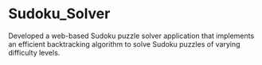 # Sudoku_Solver
Developed a web-based Sudoku puzzle solver application that implements an efficient backtracking algorithm to solve Sudoku puzzles of varying difficulty levels. 
